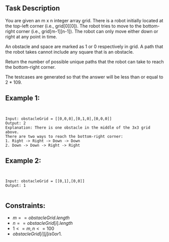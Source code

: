 ## Task Description

You are given an m x n integer array grid. There is a robot initially located at the top-left corner (i.e., grid[0][0]). The robot tries to move to the bottom-right corner (i.e., grid[m-1][n-1]). The robot can only move either down or right at any point in time.

An obstacle and space are marked as 1 or 0 respectively in grid. A path that the robot takes cannot include any square that is an obstacle.

Return the number of possible unique paths that the robot can take to reach the bottom-right corner.

The testcases are generated so that the answer will be less than or equal to 2 * 109.

 

## Example 1:
```


Input: obstacleGrid = [[0,0,0],[0,1,0],[0,0,0]]
Output: 2
Explanation: There is one obstacle in the middle of the 3x3 grid above.
There are two ways to reach the bottom-right corner:
1. Right -> Right -> Down -> Down
2. Down -> Down -> Right -> Right
```
## Example 2:
```


Input: obstacleGrid = [[0,1],[0,0]]
Output: 1
 

```
## Constraints:
- $m == obstacleGrid.length$  
- $n == obstacleGrid[i].length$  
- $1 <= m, n <= 100$  
- $obstacleGrid[i][j] is 0 or 1.$  
